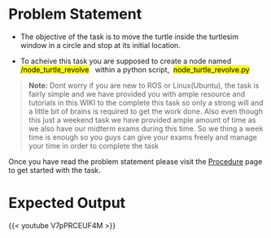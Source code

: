 # Problem Statement

* The objective of the task is to move the turtle inside the turtlesim window in a circle and stop at its initial location.

* To acheive this task you are supposed to create a node named &nbsp; <mark>/node_turtle_revolve</mark>  &nbsp; within a python script,    &nbsp;<mark>node_turtle_revolve.py</mark> &nbsp;


>**Note:** Dont worry if you are new to ROS or Linux(Ubuntu), the task is fairly simple and we have provided you with ample resource and tutorials in this WIKI to the complete this task so only a strong will and a little bit of brains is required to get the work done. Also even though this just a weekend task we have provided ample amount of time as we also have our midterm exams during this time. So we thing a week time is enough so you guys can give your exams freely and manage your time in order to complete the task

Once you have read the problem statement please visit the [Procedure](./sel-task/procedure.md) page to get started with the task.


# Expected Output

{{< youtube V7pPRCEUF4M >}}
